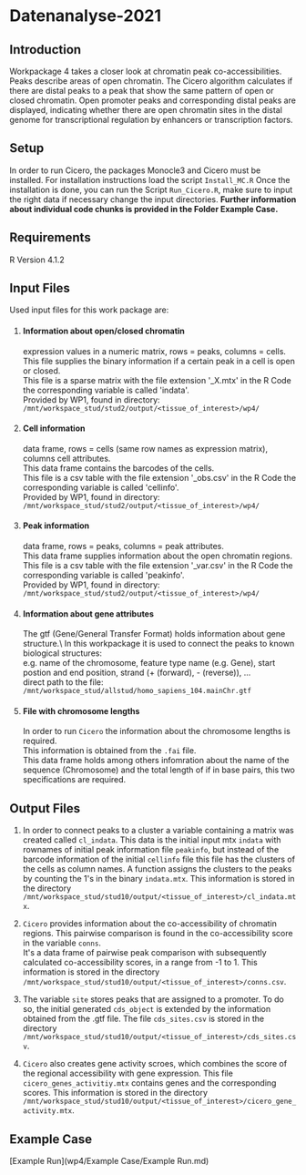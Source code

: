 # Datenanalyse-2021

## Introduction

Workpackage 4 takes a closer look at chromatin peak co-accessibilities. Peaks describe areas of open chromatin. The Cicero algorithm calculates if there are distal peaks to a peak that show the same pattern of open or closed chromatin. Open promoter peaks and corresponding distal peaks are displayed, indicating whether there are open chromatin sites in the distal genome for transcriptional regulation by enhancers or transcription factors.

## Setup
In order to run Cicero, the packages Monocle3 and Cicero must be installed. 
For installation instructions load the script `Install_MC.R`
Once the installation is done, you can run the Script `Run_Cicero.R`, make sure to input the right data if necessary change the input directories. 
__Further information about individual code chunks is provided in the Folder Example Case.__


## Requirements
R Version 4.1.2

## Input Files 

Used input files for this work package are: 

1. #### Information about open/closed chromatin
      expression values in a numeric matrix, rows = peaks, columns = cells.\
      This file supplies the binary information if a certain peak in a cell is open or closed.\
      This file is a sparse matrix with the file extension '_X.mtx' in the R Code the corresponding variable is called 'indata'.\
      Provided by WP1, found in directory: `/mnt/workspace_stud/stud2/output/<tissue_of_interest>/wp4/` 

2. #### Cell information
      data frame, rows = cells (same row names as expression matrix), columns cell attributes.\
      This data frame contains the barcodes of the cells.\
      This file is a csv table with the file extension '_obs.csv' in the R Code the corresponding variable is called 'cellinfo'.\
      Provided by WP1, found in directory: `/mnt/workspace_stud/stud2/output/<tissue_of_interest>/wp4/`

3. #### Peak information
      data frame, rows = peaks, columns = peak attributes.\
      This data frame supplies information about the open chromatin regions.\
      This file is a csv table with the file extension '_var.csv' in the R Code the corresponding variable is called 'peakinfo'.\
      Provided by WP1, found in directory: `/mnt/workspace_stud/stud2/output/<tissue_of_interest>/wp4/`

4. #### Information about gene attributes
      The gtf (Gene/General Transfer Format) holds information about gene structure.\ 
      In this workpackage it is used to connect the peaks to known biological structures:\
      e.g. name of the chromosome, feature type name (e.g. Gene), start postion and end position, strand (+ (forward), - (reverse)), ...\
      direct path to the file: `/mnt/workspace_stud/allstud/homo_sapiens_104.mainChr.gtf`

5. #### File with chromosome lengths
      In order to run `Cicero` the information about the chromosome lengths is required.\
      This information is obtained from the `.fai` file.\
      This data frame holds among others infomration about the name of the sequence (Chromosome) and the total length of if in base pairs, this two specifications are required.

## Output Files

1. In order to connect peaks to a cluster a variable containing a matrix was created called `cl_indata`. This data is the initial input mtx `indata` with rownames of initial peak information file `peakinfo`, but instead of the barcode information of the initial `cellinfo` file this file has the clusters of the cells as column names. 
A function assigns the clusters to the peaks by counting the 1's in the binary `indata.mtx`. This information is stored in the directory `/mnt/workspace_stud/stud10/output/<tissue_of_interest>/cl_indata.mtx`. 

2. `Cicero` provides information about the co-accessibility of chromatin regions. This pairwise comparison is found in the co-accessibility score in the variable  `conns`.  
It's a data frame of pairwise peak comparison with subsequently calculated co-accessibility scores, in a range from -1 to 1. This information is stored in the directory `/mnt/workspace_stud/stud10/output/<tissue_of_interest>/conns.csv`. 

3. The variable `site` stores peaks that are assigned to a promoter. To do so, the initial generated `cds_object` is extended by the information obtained from the .gtf file. The file `cds_sites.csv` is stored in the directory `/mnt/workspace_stud/stud10/output/<tissue_of_interest>/cds_sites.csv`. 

4. `Cicero` also creates gene activity scroes, which combines the score of the regional accessibility with gene expression. This file `cicero_genes_activitiy.mtx` contains genes and the corresponding scores. This information is stored in the directory `/mnt/workspace_stud/stud10/output/<tissue_of_interest>/cicero_gene_activity.mtx`. 


## Example Case 

[Example Run](wp4/Example Case/Example Run.md)
